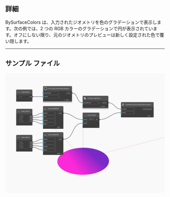 ## 詳細
BySurfaceColors は、入力されたジオメトリを色のグラデーションで表示します。次の例では、2 つの RGB カラーのグラデーションで円が表示されています。オフにしない限り、元のジオメトリのプレビューは新しく設定された色で覆い隠します。
___
## サンプル ファイル

![BySurfaceColors](./Modifiers.GeometryColor.BySurfaceColors_img.jpg)

